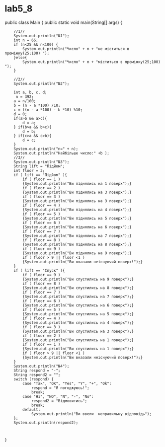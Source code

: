 # lab5_8
 public class Main {
    public static void main(String[] args) {
    
        //1//
        System.out.println("№1");
        int n = 66;
        if (n<25 && n<100) {
            System.out.println("Число" + n + "не міститься в проміжку(25;100) ");
        }else{
            System.out.println("Число" + n + "міститься в проміжку(25;100) ");
        }

        //2//
        System.out.println("№2");

        int a, b, c, d;
         n = 392;
        a = n/100;
        b = (n - a *100) /10;
        c = ((n - a *100) - b *10) %10;
        d = 0;
        if(a>b && a>c){
            d = a;
        } if(b>a && b>c){
            d = b;
        } if(c>a && c>b){
            d = c;
        }
        System.out.println("n=" + n);
        System.out.println("Найбільше число:" +b );
        //3//
        System.out.println("№3");
        String lift = "Підйом";
        int floor = 3;
        if ( lift == "Підйом" ){
            if ( floor == 1 )
            {System.out.println("Ви піднялись на 1 поверх");}
            if ( floor == 2 )
            {System.out.println("Ви піднялись на 3 поверх");}
            if ( floor == 3 )
            {System.out.println("Ви піднялись на 3 поверх");}
            if ( floor == 4 )
            {System.out.println("Ви піднялись на 4 поверх");}
            if ( floor == 5 )
            {System.out.println("Ви піднялись на 5 поверх");}
            if ( floor == 6 )
            {System.out.println("Ви піднялись на 6 поверх");}
            if ( floor == 7 )
            {System.out.println("Ви піднялись на 7 поверх");}
            if ( floor == 8 )
            {System.out.println("Ви піднялись на 8 поверх");}
            if ( floor == 9 )
            {System.out.println("Ви піднялись на 9 поверх");}
            if ( floor > 9 || floor <1 )
            {System.out.println("Ви вказали неіснуючий поверх!");}
        }
        if ( lift == "Спуск" ){
            if ( floor == 9 )
            {System.out.println("Ви спустились на 9 поверх");}
            if ( floor == 8 )
            {System.out.println("Ви спустились на 8 поверх");}
            if ( floor == 7 )
            {System.out.println("Ви спустились на 7 поверх");}
            if ( floor == 6 )
            {System.out.println("Ви спустились на 6 поверх");}
            if ( floor == 5 )
            {System.out.println("Ви спустились на 5 поверх");}
            if ( floor == 4 )
            {System.out.println("Ви спустились на 4 поверх");}
            if ( floor == 3 )
            {System.out.println("Ви спустились на 3 поверх");}
            if ( floor == 2 )
            {System.out.println("Ви спустились на 1 поверх");}
            if ( floor == 1 )
            {System.out.println("Ви спустились на 1 поверх");}
            if ( floor > 9 || floor <1 )
            {System.out.println("Ви вказали неіснуючий поверх!");}
        }
        System.out.println("№4");
        String respond = "-";
        String respond2 = "";
        switch (respond) {
            case "Так", "ОК", "Yes", "Y", "+", "Ok":
                respond = "Я погоджуюсь!";
                break;
            case "Ні", "NO", "N", "-", "No":
                respond2 = "Відмовитись";
                break;
            default:
                System.out.println("Ви ввели  неправильну відповідь");
        };
        System.out.println(respond2);



    }

